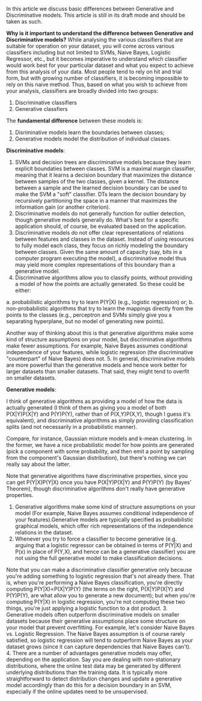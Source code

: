 In this article we discuss basic differences between Generative and Discriminative models. This article is still in its draft mode and should be taken as such.

**Why is it important to understand the difference between Generative and Discriminative models?**
While analysing the various classifiers that are suitable for operation on your dataset, you will come across various classifiers including but not limited to SVMs, Naive Bayes, Logistic Regressor, etc., but it becomes imperative to understand which classifier would work best for your particular dataset and what you expect to achieve from this analysis of your data. Most people tend to rely on hit and trial form, but with growing number of classifiers, it is becoming impossible to rely on this naive method. Thus, based on what you wish to achieve from your analysis, classifiers are broadly divided into two groups:
1. Discriminative classifiers
2. Generative classfiers

The **fundamental difference** between these models is:
1. Disriminative models learn the boundaries between classes;
2. Generative models model the distribution of individual classes.

**Discriminative models**:

1. SVMs and decision trees are discriminative models because they learn explicit boundaties between classes. SVM is a maximal margin classifier, meaning that it learns a decision boundary that maximizes the distance between samples of the two classes, given a kernel. The distance between a sample and the learned decision boundary can be used to make the SVM a "soft" classifier. DTs learn the decision boundary by recursively partitioning the space in a manner that maximizes the information gain (or another criterion).
2. Discriminative models do not generally function for outlier detection, though generative models generally do. What's best for a specific application should, of course, be evaluated based on the application.
3. Discriminative models do not offer clear representations of relations between features and classes in the dataset. Instead of using resources to fully model each class, they focus on richly modeling the boundary between classes. Given the same amount of capacity (say, bits in a computer program executing the model), a discriminative model thus may yield more complex representations of this boundary than a generative model.
4. Discriminative algorithms allow you to classify points, without providing a model of how the points are actually generated. So these could be either:

a. probabilistic algorithms try to learn P(Y|X) (e.g., logistic regression) or;
b. non-probabilistic algorithms that try to learn the mappings directly from the points to the classes (e.g., perceptron and SVMs simply give you a separating hyperplane, but no model of generating new points).

Another way of thinking about this is that generative algorithms make some kind of structure assumptions on your model, but discriminative algorithms make fewer assumptions. For example, Naive Bayes assumes conditional independence of your features, while logistic regression (the discriminative "counterpart" of Naive Bayes) does not.
5. In general, discriminative models are more powerful than the generative models and hence work better for larger datasets than smaller datasets. That said, they might tend to overfit on smaller datasets.


**Generative models**:

I think of generative algorithms as providing a model of how the data is actually generated (I think of them as giving you a model of both P(X|Y)P(X|Y) and P(Y)P(Y), rather than of P(X,Y)P(X,Y), though I guess it's equivalent), and discriminative algorithms as simply providing classification splits (and not necessarily in a probabilistic manner).

Compare, for instance, Gaussian mixture models and k-mean clustering. In the former, we have a nice probabilistic model for how points are generated (pick a component with some probability, and then emit a point by sampling from the component's Gaussian distribution), but there's nothing we can really say about the latter.

Note that generative algorithms have discriminative properties, since you can get P(Y|X)P(Y|X) once you have P(X|Y)P(X|Y) and P(Y)P(Y) (by Bayes' Theorem), though discriminative algorithms don't really have generative properties.

1. Generative algorithms make some kind of structure assumptions on your model (For example, Naive Bayes assumes conditional independence of your features).Generative models are typically specified as probabilistic graphical models, which offer rich representations of the independence relations in the dataset.
2. Whenever you try to force a classifier to become generative (e.g. arguing that a logistic regressor can be obtained in terms of P(Y|X) and P(x) in place of P(Y,X), and hence can be a generative classifier) you are not using the full generative model to make classification decisions. 

Note that you can make a discriminative classifier generative only because you're adding something to logistic regression that's not already there. That is, when you're performing a Naive Bayes classification, you're directly computing P(Y|X)∝P(X|Y)P(Y) (the terms on the right, P(X|Y)P(X|Y) and P(Y)P(Y), are what allow you to generate a new document); but when you're computing P(Y|X) in logistic regression, you're not computing these two things, you're just applying a logistic function to a dot product.
3. Generative models often outperform discriminative models on smaller datasets because their generative assumptions place some structure on your model that prevent overfitting. For example, let's consider Naive Bayes vs. Logistic Regression. The Naive Bayes assumption is of course rarely satisfied, so logistic regression will tend to outperform Naive Bayes as your dataset grows (since it can capture dependencies that Naive Bayes can't).
4. There are a number of advantages generative models may offer, depending on the application. Say you are dealing with non-stationary distributions, where the online test data may be generated by different underlying distributions than the training data. It is typically more straightforward to detect distribution changes and update a generative model accordingly than do this for a decision boundary in an SVM, especially if the online updates need to be unsupervised.
